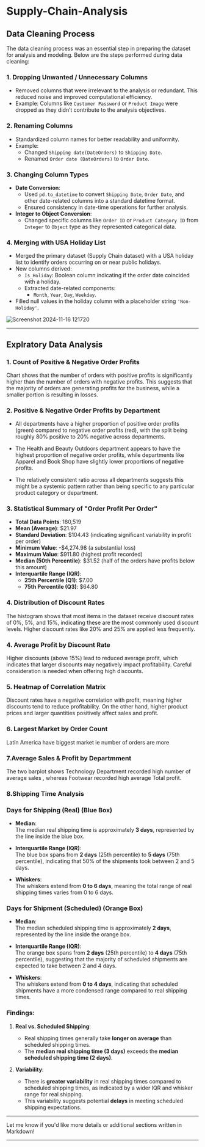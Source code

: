 # Supply-Chain-Analysis

 

## **Data Cleaning Process**

The data cleaning process was an essential step in preparing the dataset for analysis and modeling. Below are the steps performed during data cleaning:

### **1. Dropping Unwanted / Unnecessary Columns**
   - Removed columns that were irrelevant to the analysis or redundant. This reduced noise and improved computational efficiency.
   - Example: Columns like `Customer Password` or `Product Image` were dropped as they didn’t contribute to the analysis objectives.

### **2. Renaming Columns**
   - Standardized column names for better readability and uniformity.
   - Example:
     - Changed `Shipping date(DateOrders)` to `Shipping Date`.
     - Renamed `Order date (DateOrders)` to `Order Date`.

### **3. Changing Column Types**
   - **Date Conversion**:
     - Used `pd.to_datetime` to convert `Shipping Date`, `Order Date`, and other date-related columns into a standard datetime format.
     - Ensured consistency in date-time operations for further analysis.
   - **Integer to Object Conversion**:
     - Changed specific columns like `Order ID` or `Product Category ID` from `Integer` to `Object` type as they represented categorical data.

### **4. Merging with USA Holiday List**
   - Merged the primary dataset (Supply Chain dataset) with a USA holiday list to identify orders occurring on or near public holidays.
   - New columns derived:
     - `Is_Holiday`: Boolean column indicating if the order date coincided with a holiday.
     - Extracted date-related components:
       - `Month`, `Year`, `Day`, `Weekday`.
   - Filled null values in the holiday column with a placeholder string `'Non-Holiday'`.

![Screenshot 2024-11-16 121720](https://github.com/user-attachments/assets/291c05b4-4404-478d-8644-f1c9fa7c2b83)



---

## **Explratory Data Analysis**

### **1. Count of Positive & Negative Order Profits**
   Chart shows that the number of orders with positive profits is significantly higher than the 
   number of orders with negative profits. This suggests that the majority of orders are 
   generating profits for the business, while a smaller portion is resulting in losses.

### **2. Positive & Negative Order Profits by Department**
   
- All departments have a higher proportion of positive order profits (green) compared to negative order profits (red), with the split being roughly 80% positive to 20% negative across departments.

- The Health and Beauty Outdoors department appears to have the highest proportion of negative order profits, while departments like Apparel and Book Shop have slightly lower proportions of negative profits.

- The relatively consistent ratio across all departments suggests this might be a systemic pattern rather than being specific to any particular product category or department.


### **3. Statistical Summary of "Order Profit Per Order"**

- **Total Data Points**: 180,519  
- **Mean (Average)**: $21.97  
- **Standard Deviation**: $104.43 (indicating significant variability in profit per order)  
- **Minimum Value**: -$4,274.98 (a substantial loss)  
- **Maximum Value**: $911.80 (highest profit recorded)  
- **Median (50th Percentile)**: $31.52 (half of the orders have profits below this amount)  
- **Interquartile Range (IQR)**:
  - **25th Percentile (Q1)**: $7.00  
  - **75th Percentile (Q3)**: $64.80  

### **4. Distribution of Discount Rates**
  The histogram shows that most items in the dataset receive discount rates of 0%, 5%, and 15%, indicating these are the most commonly used discount levels. Higher discount rates like 20% and 25% are applied less frequently.

### **4. Average Profit by Discount Rate**
Higher discounts (above 15%) lead to reduced average profit, which indicates that larger discounts may negatively impact profitability. Careful consideration is needed when offering high discounts.

### **5. Heatmap of Correlation Matrix**
Discount rates have a negative correlation with profit, meaning higher discounts tend to reduce profitability. On the other hand, higher product prices and larger quantities positively affect sales and profit.

### **6. Largest Market by Order Count**
Latin America have biggest market ie number of orders are more

### **7.Average Sales & Profit by Departmment**
   The two barplot shows Technology Department recorded high number of average sales , whereas Footwear recorded high average Total profit.


### **8.Shipping Time Analysis**

### **Days for Shipping (Real) (Blue Box)**

- **Median**:  
  The median real shipping time is approximately **3 days**, represented by the line inside the blue box.  

- **Interquartile Range (IQR)**:  
  The blue box spans from **2 days** (25th percentile) to **5 days** (75th percentile), indicating that 50% of the shipments took between 2 and 5 days.  

- **Whiskers**:  
  The whiskers extend from **0 to 6 days**, meaning the total range of real shipping times varies from 0 to 6 days.  


### **Days for Shipment (Scheduled) (Orange Box)**

- **Median**:  
  The median scheduled shipping time is approximately **2 days**, represented by the line inside the orange box.  

- **Interquartile Range (IQR)**:  
  The orange box spans from **2 days** (25th percentile) to **4 days** (75th percentile), suggesting that the majority of scheduled shipments are expected to take between 2 and 4 days.  

- **Whiskers**:  
  The whiskers extend from **0 to 4 days**, indicating that scheduled shipments have a more condensed range compared to real shipping times.  


### **Findings**:

1. **Real vs. Scheduled Shipping**:  
   - Real shipping times generally take **longer on average** than scheduled shipping times.
   - The **median real shipping time (3 days)** exceeds the **median scheduled shipping time (2 days)**.  

2. **Variability**:  
   - There is **greater variability** in real shipping times compared to scheduled shipping times, as indicated by a wider IQR and whisker range for real shipping.  
   - This variability suggests potential **delays** in meeting scheduled shipping expectations.  



--- 

Let me know if you'd like more details or additional sections written in Markdown!

  






---


